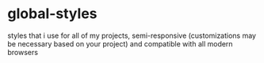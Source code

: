 # global-styles
styles that i use for all of my projects, semi-responsive (customizations may be necessary based on your project) and compatible with all modern browsers
